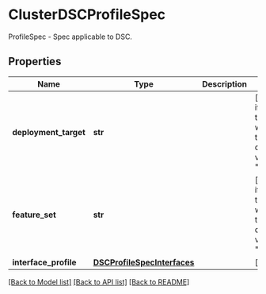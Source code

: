 # ClusterDSCProfileSpec

ProfileSpec - Spec applicable to DSC.
## Properties
Name | Type | Description | Notes
------------ | ------------- | ------------- | -------------
**deployment_target** | **str** |  | [optional]  if omitted the server will use the default value of "host"
**feature_set** | **str** |  | [optional]  if omitted the server will use the default value of "smartnic"
**interface_profile** | [**DSCProfileSpecInterfaces**](DSCProfileSpecInterfaces.md) |  | [optional] 

[[Back to Model list]](../README.md#documentation-for-models) [[Back to API list]](../README.md#documentation-for-api-endpoints) [[Back to README]](../README.md)


